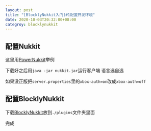 ```yaml
---
layout: post
title: "[BlocklyNukkit入门]#1配置开发环境"
date: 2020-10-03T20:32:00+08:00
categroy: blocklynukkit
---
```


## 配置Nukkit

这里用[PowerNukkit](https://powernukkit.org/)举例

下载好之后用`java -jar nukkit.jar`运行客户端 语言选自选

如果没正版把`server.properties`里的`xbox-auth=on`改成`xbox-auth=off`

## 配置BlocklyNukkit

下载[BlocklyNukkit](https://www.mcbbs.net/thread-987302-1-1.html)放到`./plugins`文件夹里面

完成
